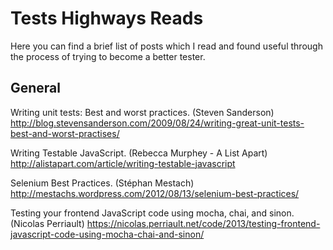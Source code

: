 # Tests Highways Reads
Here you can find a brief list of posts which I read and found useful through the process of trying to become a better tester.

## General

Writing unit tests: Best and worst practices. (Steven Sanderson)
http://blog.stevensanderson.com/2009/08/24/writing-great-unit-tests-best-and-worst-practises/

Writing Testable JavaScript. (Rebecca Murphey - A List Apart)
http://alistapart.com/article/writing-testable-javascript

Selenium Best Practices. (Stéphan Mestach)
http://mestachs.wordpress.com/2012/08/13/selenium-best-practices/

Testing your frontend JavaScript code using mocha, chai, and sinon. (Nicolas Perriault)
https://nicolas.perriault.net/code/2013/testing-frontend-javascript-code-using-mocha-chai-and-sinon/